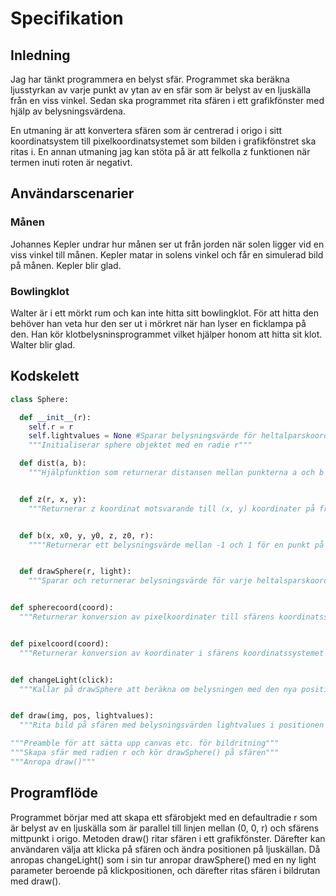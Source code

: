 # Specifikation
## Inledning
Jag har tänkt programmera en belyst sfär. Programmet ska beräkna ljusstyrkan av varje punkt av ytan av en sfär som är belyst av en ljuskälla från en viss vinkel. Sedan ska programmet rita sfären i ett grafikfönster med hjälp av belysningsvärdena.

En utmaning är att konvertera sfären som är centrerad i origo i sitt koordinatsystem till pixelkoordinatsystemet som bilden i grafikfönstret ska ritas i. En annan utmaning jag kan stöta på är att felkolla z funktionen när termen inuti roten är negativt.

## Användarscenarier
### Månen
Johannes Kepler undrar hur månen ser ut från jorden när solen ligger vid en viss vinkel till månen. Kepler matar in solens vinkel och får en simulerad bild på månen. Kepler blir glad.

### Bowlingklot
Walter är i ett mörkt rum och kan inte hitta sitt bowlingklot. För att hitta den behöver han veta hur den ser ut i mörkret när han lyser en ficklampa på den. Han kör klotbelysninsprogrammet vilket hjälper honom att hitta sit klot. Walter blir glad.

## Kodskelett
```python
class Sphere:

  def __init__(r):
    self.r = r
    self.lightvalues = None #Sparar belysningsvärde för heltalparskoordinater (x, y) på sfären
    """Initialiserar sphere objektet med en radie r"""

  def dist(a, b):
    """Hjälpfunktion som returnerar distansen mellan punkterna a och b i planet"""


  def z(r, x, y):
    """Returnerar z koordinat motsvarande till (x, y) koordinater på framsidan av sfären"""


  def b(x, x0, y, y0, z, z0, r):
    """"Returnerar ett belysningsvärde mellan -1 och 1 för en punkt på sfären beroende på belysningen position och vinkel"""


  def drawSphere(r, light):
    """Sparar och returnerar belysningsvärde för varje heltalsparskoordinat (x, y) på sfären i self.lightvalues med hjälp av belysningsfunktionen b()"""


def spherecoord(coord):
  """Returnerar konversion av pixelkoordinater till sfärens koordinatssystemet"""


def pixelcoord(coord):
  """Returnerar konversion av koordinater i sfärens koordinatssystemet till pixelkoordinater"""


def changeLight(click):
  """Kallar på drawSphere att beräkna om belysningen med den nya positionen på ljuskällan som angivits genom användarinput och anropar draw()"""


def draw(img, pos, lightvalues):
  """Rita bild på sfären med belysningsvärden lightvalues i positionen pos i bildrutan"""

"""Preamble för att sätta upp canvas etc. för bildritning"""
"""Skapa sfär med radien r och kör drawSphere() på sfären"""
"""Anropa draw()"""
```

## Programflöde
Programmet börjar med att skapa ett sfärobjekt med en defaultradie r som är belyst av en ljuskälla som är parallel till linjen mellan (0, 0, r) och sfärens mittpunkt i origo. Metoden draw() ritar sfären i ett grafikfönster. Därefter kan användaren välja att klicka på sfären och ändra positionen på ljuskällan. Då anropas changeLight() som i sin tur anropar drawSphere() med en ny light parameter beroende på klickpositionen, och därefter ritas sfären i bildrutan med draw().

